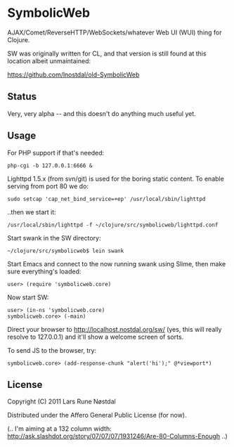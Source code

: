 # SymbolicWeb

AJAX/Comet/ReverseHTTP/WebSockets/whatever Web UI (WUI) thing for Clojure.

SW was originally written for CL, and that version is still found at this location albeit unmaintained:

  https://github.com/lnostdal/old-SymbolicWeb



## Status

Very, very alpha -- and this doesn't do anything much useful yet.



## Usage

For PHP support if that's needed:

    php-cgi -b 127.0.0.1:6666 &


Lighttpd 1.5.x (from svn/git) is used for the boring static content. To enable serving from port 80 we do:

    sudo setcap 'cap_net_bind_service=+ep' /usr/local/sbin/lighttpd


..then we start it:

    /usr/local/sbin/lighttpd -f ~/clojure/src/symbolicweb/lighttpd.conf


Start swank in the SW directory:

    ~/clojure/src/symbolicweb$ lein swank


Start Emacs and connect to the now running swank using Slime, then make sure everything's loaded:

    user> (require 'symbolicweb.core)


Now start SW:

    user> (in-ns 'symbolicweb.core)
    symbolicweb.core> (-main)


Direct your browser to http://localhost.nostdal.org/sw/ (yes, this will really resolve to 127.0.0.1) and it'll show a welcome screen
of sorts.

To send JS to the browser, try:

    symbolicweb.core> (add-response-chunk "alert('hi');" @*viewport*)



## License

Copyright (C) 2011 Lars Rune Nøstdal

Distributed under the Affero General Public License (for now).


(.. I'm aiming at a 132 column width: http://ask.slashdot.org/story/07/07/07/1931246/Are-80-Columns-Enough ..)
